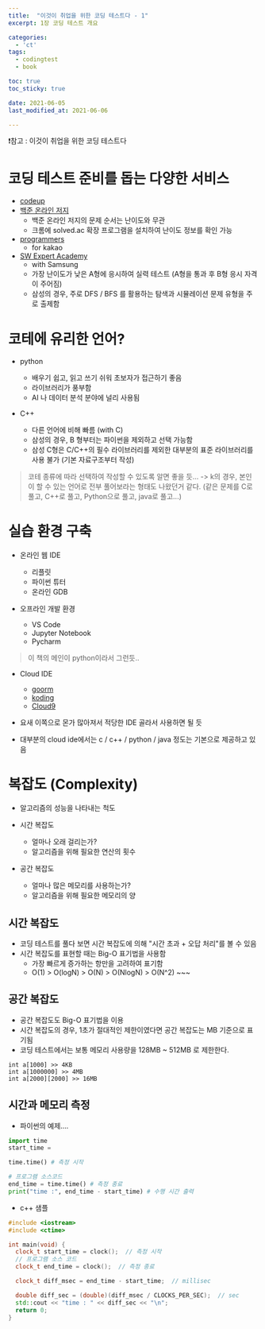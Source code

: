 ```yaml
---
title:  "이것이 취업을 위한 코딩 테스트다 - 1" 
excerpt: 1장 코딩 테스트 개요

categories:
  - 'ct'
tags:
  - codingtest
  - book

toc: true
toc_sticky: true

date: 2021-06-05
last_modified_at: 2021-06-06

---
```


❗참고 : 이것이 취업을 위한 코딩 테스트다

# 코딩 테스트 준비를 돕는 다양한 서비스

* [codeup](https://codeup.kr/)
* [백준 온라인 저지](https://www.acmicpc.net/)
  + 백준 온라인 저지의 문제 순서는 난이도와 무관
  + 크롬에 solved.ac 확장 프로그램을 설치하여 난이도 정보를 확인 가능
* [programmers](https://programmers.co.kr/learn/challenges)
  + for kakao
* [SW Expert Academy](https://swexpertacademy.com/main/main.do)
  + with Samsung
  + 가장 난이도가 낮은 A형에 응시하여 실력 테스트 (A형을 통과 후 B형 응시 자격이 주어짐)
  + 삼성의 경우, 주로 DFS / BFS 를 활용하는 탐색과 시뮬레이션 문제 유형을 주로 출제함


# 코테에 유리한 언어?

* python
  + 배우기 쉽고, 읽고 쓰기 쉬워 초보자가 접근하기 좋음
  + 라이브러리가 풍부함
  + AI 나 데이터 분석 분야에 널리 사용됨

* C++
  + 다른 언어에 비해 빠름 (with C)
  + 삼성의 경우, B 형부터는 파이썬을 제외하고 선택 가능함
  + 삼성 C형은 C/C++의 필수 라이브러리를 제외한 대부분의 표준 라이브러리를 사용 불가 (기본 자료구조부터 작성)

> 코테 종류에 따라 선택하여 작성할 수 있도록 알면 좋을 듯...
-> k의 경우, 본인이 할 수 있는 언어로 전부 풀어보라는 형태도 나왔던거 같다. (같은 문제를 C로 풀고, C++로 풀고, Python으로 풀고, java로 풀고...)

# 실습 환경 구축

* 온라인 웹 IDE
  + 리플릿
  + 파이썬 튜터
  + 온라인 GDB

* 오프라인 개발 환경
  + VS Code
  + Jupyter Notebook
  + Pycharm

> 이 책의 메인이 python이라서 그런듯.. 

* Cloud IDE
  + [goorm](https://www.goorm.io/)
  + [koding](https://www.koding.com/)
  + [Cloud9](https://aws.amazon.com/ko/cloud9/)

* 요새 이쪽으로 몬가 많아져서 적당한 IDE 골라서 사용하면 될 듯 
* 대부분의 cloud ide에서는 c / c++ / python / java 정도는 기본으로 제공하고 있음

# 복잡도 (Complexity)

* 알고리즘의 성능을 나타내는 척도

* 시간 복잡도
  + 얼마나 오래 걸리는가?
  + 알고리즘을 위해 필요한 연산의 횟수
* 공간 복잡도
  + 얼마나 많은 메모리를 사용하는가?
  + 알고리즘을 위해 필요한 메모리의 양

## 시간 복잡도

* 코딩 테스트를 풀다 보면 시간 복잡도에 의해 "시간 초과 + 오답 처리"를 볼 수 있음
* 시간 복잡도를 표현할 때는 Big-O 표기법을 사용함
  + 가장 빠르게 증가하는 항만을 고려하여 표기함
  + O(1) > O(logN) > O(N) > O(NlogN) > O(N^2) ~~~

## 공간 복잡도

* 공간 복잡도도 Big-O 표기법을 이용
* 시간 복잡도의 경우, 1초가 절대적인 제한이였다면 공간 복잡도는 MB 기준으로 표기됨
* 코딩 테스트에서는 보통 메모리 사용량을 128MB ~ 512MB 로 제한한다.

```
int a[1000] >> 4KB
int a[1000000] >> 4MB
int a[2000][2000] >> 16MB
```

## 시간과 메모리 측정

* 파이썬의 예제....

```python
import time
start_time =

time.time() # 측정 시작

# 프로그램 소스코드
end_time = time.time() # 측정 종료
print("time :", end_time - start_time) # 수행 시간 출력
```

* c++ 샘플

```cpp
#include <iostream>
#include <ctime>

int main(void) {
  clock_t start_time = clock();  // 측정 시작
  // 프로그램 소스 코드
  clock_t end_time = clock();  // 측정 종료

  clock_t diff_msec = end_time - start_time;  // millisec

  double diff_sec = (double)(diff_msec / CLOCKS_PER_SEC);  // sec
  std::cout << "time : " << diff_sec << "\n";
  return 0;
}
```

